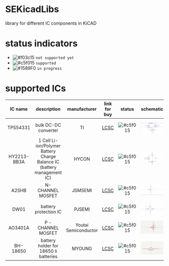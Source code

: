 # SEKicadLibs
library for different IC components in KiCAD 

# status indicators
- ![#f03c15](https://placehold.co/15x15/f03c15/f03c15.png) `not supported yet`
- ![#c5f015](https://placehold.co/15x15/c5f015/c5f015.png) `supported`
- ![#1589F0](https://placehold.co/15x15/1589F0/1589F0.png) `in progress`

# supported ICs
|IC name | description | manufacturer | link for buy| status| schematic | footprint | 3D model |
| :---:  | :---:       | :---:        | :---:       | :---: | :---:     | :---:     | :---:    |
| TPS54331 | bulk DC-DC converter | TI | [LCSC](https://www.lcsc.com/product-detail/DC-DC-Converters_Texas-Instruments-TPS54331DR_C9865.html) | ![#c5f015](https://placehold.co/15x15/c5f015/c5f015.png) | ![](./readme%20images/TPS54331/schematic.png) | ![](./readme%20images/TPS54331/footprint.png) | ![](./readme%20images/TPS54331/3D_model.jpg) |
| HY2213-BB3A | 1 Cell Li-ion/Polymer Battery Charge Balance IC (battery management IC) | HYCON | [LCSC](https://www.lcsc.com/product-detail/Battery-Management_HYCON-Tech-HY2213-BB3A_C113632.html) | ![#c5f015](https://placehold.co/15x15/c5f015/c5f015.png) | ![](./readme%20images/HY2213-BB3A/schematic.png) | ![](./readme%20images/HY2213-BB3A/footprint.png) | ![](./readme%20images/HY2213-BB3A/3D_model.jpg) |
| A2SHB | N- CHANNEL MOSFET | JSMSEMI | [LCSC](https://www.lcsc.com/product-detail/MOSFETs_JSMSEMI-JSM2302A-A2SHB_C2905536.html) | ![#c5f015](https://placehold.co/15x15/c5f015/c5f015.png) | ![](./readme%20images/A2SHB/schematic.png) | ![](./readme%20images/A2SHB/footprint.png) | ![](./readme%20images/A2SHB/3D_model.jpg) |
| DW01 | battery protection IC | PJSEMI | [LCSC](https://www.lcsc.com/product-detail/Battery-Management_PJSEMI-DW01_C686633.html) | ![#c5f015](https://placehold.co/15x15/c5f015/c5f015.png) | ![](./readme%20images/DW01/schematic.png) | ![](./readme%20images/DW01/footprint.png) | ![](./readme%20images/DW01/3D_model.jpg) |
| AO3401A | P - CHANNEL MOSFET | Youtai Semiconductor | [LCSC](https://www.lcsc.com/product-detail/MOSFETs_UMW-Youtai-Semiconductor-Co-Ltd-AO3401A_C347476.html) | ![#c5f015](https://placehold.co/15x15/c5f015/c5f015.png) | ![](./readme%20images/AO3401A/schematic.png) | ![](./readme%20images/AO3401A/footprint.png) | ![](./readme%20images/AO3401A/3D_model.jpg) |
| BH-18650 | battery holder for 18650 li batteries | MYOUNG | [LCSC](https://www.lcsc.com/product-detail/Button-And-Strip-Battery-Connector_MYOUNG-BH-18650-A1AJ005_C5290176.html) | ![#c5f015](https://placehold.co/15x15/c5f015/c5f015.png) | ![](./readme%20images/BH-18650/schematic.png) | ![](./readme%20images/BH-18650/footprint.png) | ![](./readme%20images/BH-18650/3D_model.jpg) |